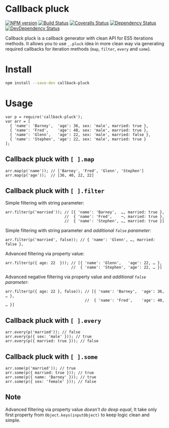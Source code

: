 # Callback pluck

[![NPM version][npm-image]][npm-url] [![Build Status][travis-image]][travis-url] [![Coveralls Status][coveralls-image]][coveralls-url] [![Dependency Status][depstat-image]][depstat-url] [![DevDependency Status][depstat-dev-image]][depstat-dev-url]


Callback pluck is a callback generator with clean API for ES5 iterations methods.
It allows you to use `_.pluck` idea in more clean way via generating required
callbacks for iteration methods (`map`, `filter`, `every` and `some`).

# Install

```bash
npm install --save-dev callback-pluck
```

# Usage

```
var p = require('callback-pluck');
var arr = [
  { 'name': 'Barney',  'age': 36, sex: 'male', married: true },
  { 'name': 'Fred',    'age': 40, sex: 'male', married: true },
  { 'name': 'Glenn',   'age': 22, sex: 'male', married: false },
  { 'name': 'Stephen', 'age': 22, sex: 'male', married: true }
];
```

## Callback pluck with `[ ].map`

```
arr.map(p('name')); // ['Barney', 'Fred', 'Glenn', 'Stephen']
arr.map(p('age'));  // [36, 40, 22, 22]
```

## Callback pluck with `[ ].filter`

Simple filtering with string parameter:
```
arr.filter(p('married')); // [{ 'name': 'Barney',  …, married: true },
                          //  { 'name': 'Fred',    ¬, married: true },
                          //  { 'name': 'Stephen', …, married: true }]
```

Simple filtering with string parameter and _additional `false` parameter_:
```
arr.filter(p('married', false)); // { 'name': 'Glenn', …, married: false },
```

Advanced filtering via property value:

```
arr.filter(p({ age: 22  })); // [{ 'name': 'Glenn',   'age': 22, … },
                             //  { 'name': 'Stephen', 'age': 22, … }]
```

Advanced negative filtering via property value and _additional `false` parameter_:
```
arr.filter(p({ age: 22 }, false)); // [{ 'name': 'Barney',  'age': 36, … },
                                   //  { 'name': 'Fred',    'age': 40, … }]
```

## Callback pluck with `[ ].every`

```
arr.every(p('married')); // false
arr.every(p({ sex: 'male' })); // true
arr.every(p({ married: true })); // false
```

## Callback pluck with `[ ].some`

```
arr.some(p('married')); // true
arr.some(p({ married: true })); // true
arr.some(p({ name: 'Barney' })); // true
arr.some(p({ sex: 'female' })); // false
```

## Note

Advanced filtering via property value _doesn't do deep equal_, It take only
first property from `Object.keys(inputObject)` to keep logic clean and simple.


[npm-url]: https://npmjs.org/package/callback-pluck
[npm-image]: http://img.shields.io/npm/v/callback-pluck.svg?style=flat

[travis-url]: https://travis-ci.org/matmuchrapna/callback-pluck
[travis-image]: http://img.shields.io/travis/matmuchrapna/callback-pluck.svg?style=flat

[coveralls-url]: https://coveralls.io/r/matmuchrapna/callback-pluck
[coveralls-image]: http://img.shields.io/coveralls/matmuchrapna/callback-pluck.svg?style=flat

[depstat-url]: https://david-dm.org/matmuchrapna/callback-pluck
[depstat-image]: http://img.shields.io/david/matmuchrapna/callback-pluck.svg?style=flat

[depstat-dev-url]: https://david-dm.org/matmuchrapna/callback-pluck
[depstat-dev-image]: http://img.shields.io/david/dev/matmuchrapna/callback-pluck.svg?style=flat
